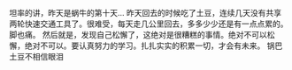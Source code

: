 坦率的讲，昨天是蜗牛的第十天...
昨天回去的时候吃了土豆，连续几天没有共享两轮快速交通工具了。很难受，每天走几公里回去，多多少少还是有一点点累的。
脚也痛。
然后就是，发现自己松懈了，这绝对是很糟糕的事情。绝对不可以松懈，绝对不可以。要认真努力的学习。扎扎实实的积累一切，才会有未来。
锅巴土豆不相信眼泪
